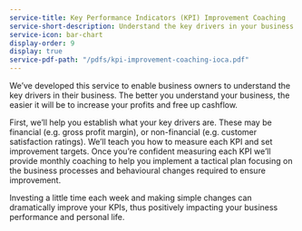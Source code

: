 ```yaml
---
service-title: Key Performance Indicators (KPI) Improvement Coaching
service-short-description: Understand the key drivers in your business.
service-icon: bar-chart
display-order: 9
display: true
service-pdf-path: "/pdfs/kpi-improvement-coaching-ioca.pdf"
---
```

We’ve developed this service to enable business owners to understand the key drivers in their business.  The better you understand your business, the easier it will be to increase your profits and free up cashflow.

First, we’ll help you establish what your key drivers are.  These may be financial (e.g. gross profit margin), or non-financial (e.g. customer satisfaction ratings).  We’ll teach you how to measure each KPI and set improvement targets.  Once you’re confident measuring each KPI we’ll provide monthly coaching to help you implement a tactical plan focusing on the business processes and behavioural changes required to ensure improvement.

Investing a little time each week and making simple changes can dramatically improve your KPIs, thus positively impacting your business performance and personal life.

